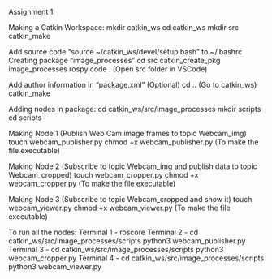 Assignment 1

Making a Catkin Workspace:
mkdir catkin_ws
cd catkin_ws
mkdir src
catkin_make

Add source code “source ~/catkin_ws/devel/setup.bash” to ~/.bashrc
Creating package “image_processes”
cd src
catkin_create_pkg image_processes rospy
code .					(Open src folder in VSCode)

Add author information in “package.xml” 	(Optional)
cd .. 					(Go to catkin_ws)
catkin_make

Adding nodes in package:
cd catkin_ws/src/image_processes
mkdir scripts
cd scripts

Making Node 1 (Publish Web Cam image frames to topic Webcam_img)
touch webcam_publisher.py
chmod +x webcam_publisher.py			(To make the file executable)

Making Node 2 (Subscribe to topic Webcam_img and publish data to topic Webcam_cropped)
touch webcam_cropper.py
chmod +x webcam_cropper.py			(To make the file executable)

Making Node 3 (Subscribe to topic Webcam_cropped and show it)
touch webcam_viewer.py
chmod +x webcam_viewer.py			(To make the file executable)

To run all the nodes:
Terminal 1 -
roscore
	Terminal 2 -
cd catkin_ws/src/image_processes/scripts
python3 webcam_publisher.py
	Terminal 3 -
cd catkin_ws/src/image_processes/scripts
python3 webcam_cropper.py
	Terminal 4 -
cd catkin_ws/src/image_processes/scripts
python3 webcam_viewer.py
